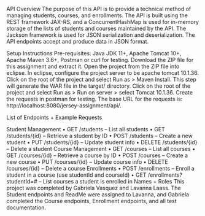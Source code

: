 API Overview The purpose of this API is to provide a technical method of managing students, courses, and enrollments. The API is built using the REST framework JAX-RS, and a ConcurrentHashMap is used for in-memory storage of the lists of students and courses maintained by the API. The Jackson framework is used for JSON serialization and deserialization. The API endpoints accept and produce data in JSON format.

Setup Instructions Pre-requisites: Java JDK 11+, Apache Tomcat 10+, Apache Maven 3.6+, Postman or curl for testing. Download the ZIP file for this assignment and extract it. Open the project from the ZIP file into eclipse. In eclipse, configure the project server to be apache tomcat 10.1.36. Click on the root of the project and select Run as > Maven Install. This step will generate the WAR file in the target/ directory. Click on the root of the project and select Run as > Run on server > select Tomcat 10.1.36. Create the requests in postman for testing. The base URL for the requests is: http://localhost:8080/jersey-assignment/api/.

List of Endpoints + Example Requests

Student Management • GET /students – List all students • GET /students/{id} – Retrieve a student by ID • POST /students – Create a new student • PUT /students/{id} – Update student info • DELETE /students/{id} – Delete a student
Course Management • GET /courses – List all courses • GET /courses/{id} – Retrieve a course by ID • POST /courses – Create a new course • PUT /courses/{id} – Update course info • DELETE /courses/{id} – Delete a course
Enrollments • POST /enrollments – Enroll a student in a course (use studentId and courseId) • GET /enrollments?studentId=# – List courses a student is enrolled in
Names + Roles This project was completed by Gabriela Vasquez and Lavanna Laass. The Student endpoints and ReadMe were assigned to Lavanna, and Gabriela completed the Course endpoints, Enrollment endpoints, and all test documentation.